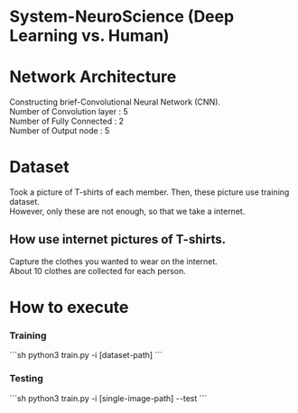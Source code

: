 # System-NeuroScience (Deep Learning vs. Human)
# Network Architecture
Constructing brief-Convolutional Neural Network (CNN).<br>
Number of Convolution layer : 5<br>
Number of Fully Connected   : 2<br>
Number of Output node       : 5<br>


# Dataset
Took a picture of T-shirts of each member.  Then, these picture use training dataset.<br>
However, only these are not enough, so that we take a internet.
## How use internet pictures of T-shirts.
Capture the clothes you wanted to wear on the internet.<br>
About 10 clothes are collected for each person.

# How to execute
<h3> Training</h3>
```sh
python3 train.py -i [dataset-path]
```
<br>
<h3>Testing</h3>
```sh
python3 train.py -i [single-image-path] --test 
```
<br>
